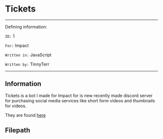# Tickets

---
Defining information:

`ID:` 1

`For:` Impact

`Written in:` JavaScript

`Written by:` TinnyTerr

---

## Information

Tickets is a bot I made for Impact for is new
recently made discord server for purchasing 
social media services like short form videos
and thumbnails for videos. 

They are found [here](https://discord.gg/ihp)

## Filepath

